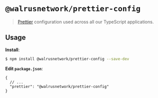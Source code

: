 # `@walrusnetwork/prettier-config`

>  [Prettier](https://prettier.io) configuration used across all our TypeScript applications.

## Usage

**Install**:

```bash
$ npm install @walrusnetwork/prettier-config --save-dev
```

**Edit `package.json`**:

```jsonc
{
  // ...
  "prettier": "@walrusnetwork/prettier-config"
}
```
